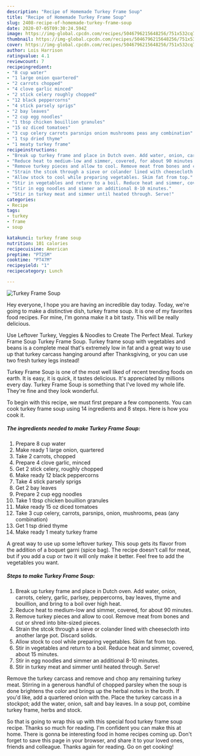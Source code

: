 ```yaml
---
description: "Recipe of Homemade Turkey Frame Soup"
title: "Recipe of Homemade Turkey Frame Soup"
slug: 2408-recipe-of-homemade-turkey-frame-soup
date: 2020-07-05T09:30:24.594Z
image: https://img-global.cpcdn.com/recipes/5046796215648256/751x532cq70/turkey-frame-soup-recipe-main-photo.jpg
thumbnail: https://img-global.cpcdn.com/recipes/5046796215648256/751x532cq70/turkey-frame-soup-recipe-main-photo.jpg
cover: https://img-global.cpcdn.com/recipes/5046796215648256/751x532cq70/turkey-frame-soup-recipe-main-photo.jpg
author: Lois Harrison
ratingvalue: 4.1
reviewcount: 7
recipeingredient:
- "8 cup water"
- "1 large onion quartered"
- "2 carrots chopped"
- "4 clove garlic minced"
- "2 stick celery roughly chopped"
- "12 black peppercorns"
- "4 stick parsely sprigs"
- "2 bay leaves"
- "2 cup egg noodles"
- "1 tbsp chicken bouillion granules"
- "15 oz diced tomatoes"
- "3 cup celery carrots parsnips onion mushrooms peas any combination"
- "1 tsp dried thyme"
- "1 meaty turkey frame"
recipeinstructions:
- "Break up turkey frame and place in Dutch oven. Add water, onion, carrots, celery, garlic, parlsey, peppercorns, bay leaves, thyme and bouillion, and bring to a boil over high heat."
- "Reduce heat to medium-low and simmer, covered, for about 90 minutes."
- "Remove turkey pieces and allow to cool. Remove meat from bones and cut or shred into bite-sized pieces."
- "Strain the stcok through a sieve or colander lined with cheesecloth into another large pot. Discard solids."
- "Allow stock to cool while preparing vegetables. Skim fat from top."
- "Stir in vegetables and return to a boil. Reduce heat and simmer, covered, about 15 minutes."
- "Stir in egg noodles and simmer an additional 8-10 minutes."
- "Stir in turkey meat and simmer until heated through. Serve!"
categories:
- Recipe
tags:
- turkey
- frame
- soup

katakunci: turkey frame soup 
nutrition: 101 calories
recipecuisine: American
preptime: "PT25M"
cooktime: "PT47M"
recipeyield: "1"
recipecategory: Lunch

---
```



![Turkey Frame Soup](https://img-global.cpcdn.com/recipes/5046796215648256/751x532cq70/turkey-frame-soup-recipe-main-photo.jpg)

Hey everyone, I hope you are having an incredible day today. Today, we're going to make a distinctive dish, turkey frame soup. It is one of my favorites food recipes. For mine, I'm gonna make it a bit tasty. This will be really delicious.

Use Leftover Turkey, Veggies &amp; Noodles to Create The Perfect Meal. Turkey Frame Soup Turkey Frame Soup. Turkey frame soup with vegetables and beans is a complete meal that&#39;s extremely low in fat and a great way to use up that turkey carcass hanging around after Thanksgiving, or you can use two fresh turkey legs instead!

Turkey Frame Soup is one of the most well liked of recent trending foods on earth. It is easy, it is quick, it tastes delicious. It's appreciated by millions every day. Turkey Frame Soup is something that I've loved my whole life. They're fine and they look wonderful.


To begin with this recipe, we must first prepare a few components. You can cook turkey frame soup using 14 ingredients and 8 steps. Here is how you cook it.

<!--inarticleads1-->

##### The ingredients needed to make Turkey Frame Soup:

1. Prepare 8 cup water
1. Make ready 1 large onion, quartered
1. Take 2 carrots, chopped
1. Prepare 4 clove garlic, minced
1. Get 2 stick celery, roughly chopped
1. Make ready 12 black peppercorns
1. Take 4 stick parsely sprigs
1. Get 2 bay leaves
1. Prepare 2 cup egg noodles
1. Take 1 tbsp chicken bouillion granules
1. Make ready 15 oz diced tomatoes
1. Take 3 cup celery, carrots, parsnips, onion, mushrooms, peas (any combination)
1. Get 1 tsp dried thyme
1. Make ready 1 meaty turkey frame


A great way to use up some leftover turkey. This soup gets its flavor from the addition of a boquet garni (spice bag). The recipe doesn&#39;t call for meat, but if you add a cup or two it will only make it better. Feel free to add the vegetables you want. 

<!--inarticleads2-->

##### Steps to make Turkey Frame Soup:

1. Break up turkey frame and place in Dutch oven. Add water, onion, carrots, celery, garlic, parlsey, peppercorns, bay leaves, thyme and bouillion, and bring to a boil over high heat.
1. Reduce heat to medium-low and simmer, covered, for about 90 minutes.
1. Remove turkey pieces and allow to cool. Remove meat from bones and cut or shred into bite-sized pieces.
1. Strain the stcok through a sieve or colander lined with cheesecloth into another large pot. Discard solids.
1. Allow stock to cool while preparing vegetables. Skim fat from top.
1. Stir in vegetables and return to a boil. Reduce heat and simmer, covered, about 15 minutes.
1. Stir in egg noodles and simmer an additional 8-10 minutes.
1. Stir in turkey meat and simmer until heated through. Serve!


Remove the turkey carcass and remove and chop any remaining turkey meat. Stirring in a generous handful of chopped parsley when the soup is done brightens the color and brings up the herbal notes in the broth. If you&#39;d like, add a quartered onion with the. Place the turkey carcass in a stockpot; add the water, onion, salt and bay leaves. In a soup pot, combine turkey frame, herbs and stock. 

So that is going to wrap this up with this special food turkey frame soup recipe. Thanks so much for reading. I'm confident you can make this at home. There is gonna be interesting food in home recipes coming up. Don't forget to save this page in your browser, and share it to your loved ones, friends and colleague. Thanks again for reading. Go on get cooking!
